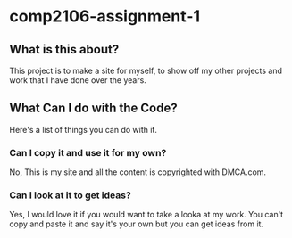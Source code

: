 # comp2106-assignment-1

## What is this about?
This project is to make a site for myself, to show off my other projects and work that I have done over the years. 

## What Can I do with the Code?
Here's a list of things you can do with it. 
### Can I copy it and use it for my own?
No, This is my site and all the content is copyrighted with DMCA.com.
### Can I look at it to get ideas?
Yes, I would love it if you would want to take a looka at my work. You can't copy and paste it and say it's your own but you can get ideas from it.
